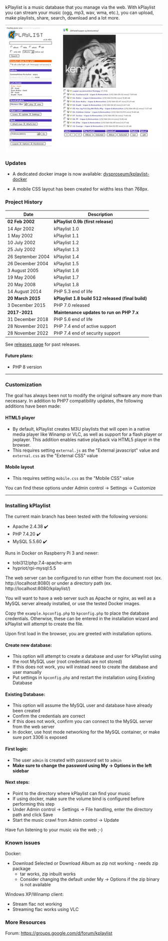 kPlaylist is a music database that you manage via the web. With kPlaylist you can stream your music (ogg, mp3, wav, wma, etc.), you can upload, make playlists, share, search, download and a lot more.

<p align="center">
  <img src="images/screenshots/kent.jpg" />
</p>

### Updates

* A dedicated docker image is now available: [dysproseum/kplaylist-docker](https://github.com/dysproseum/kplaylist-docker)

* A mobile CSS layout has been created for widths less than 768px.

### Project History

| Date | Description |
| ---- | ----------- |
| **02 Feb 2002** | **kPlaylist 0.9b (first release)** |
| 14 Apr 2002 | kPlaylist 1.0 |
| 1 May 2002 | kPlaylist 1.1 |
| 10 July 2002 | kPlaylist 1.2 |
| 25 July 2002 | kPlaylist 1.3 |
| 26 September 2004 | kPlaylist 1.4 |
| 26 December 2004 | kPlaylist 1.5 |
| 3 August 2005 | kPlaylist 1.6 |
| 19 May 2006 | kPlaylist 1.7 |
| 20 May 2008 | kPlaylist 1.8 |
| 14 August 2014 | PHP 5.3 end of life |
| **20 March 2015** | **kPlaylist 1.8 build 512 released (final build)** |
| 3 December 2015 | PHP 7.0 released |
| **2017-2021** | **Maintenance updates to run on PHP 7.x** |
| 31 December 2018 | PHP 5.6 end of life |
| 28 November 2021 | PHP 7.4 end of active support |
| 28 November 2022 | PHP 7.4 end of security support |

See [releases page](https://github.com/dysproseum/kplaylist-php7/releases) for past releases.

#### Future plans:
- PHP 8 version

---

### Customization

The goal has always been not to modify the original software any more than necessary. In addition to PHP7 compatibility updates, the following additions have been made:

#### HTML5 player
  - By default, kPlaylist creates M3U playlists that will open in a native media player like Winamp or VLC, as well as support for a flash player or jwplayer. This addition enables native playback via HTML5 player in the browser.
  - This requires setting `external.js` as the "External javascript" value and `external.css` as the "External CSS" value

#### Mobile layout
  - This requires setting `mobile.css` as the "Mobile CSS" value

You can find these options under Admin control -> Settings -> Customize

---

### Installing kPlaylist

The current main branch has been tested with the following versions:
- Apache 2.4.38 :heavy_check_mark:
- PHP 7.4.20 :heavy_check_mark:
- MySQL 5.5.60 :heavy_check_mark:

Runs in Docker on Raspberry Pi 3 and newer:
- tobi312/php:7.4-apache-arm
- hypriot/rpi-mysql:5.5

The web server can be configured to run either from the document root (ex. http://localhost:8080) or under a directory path (ex. http://localhost:8080/kplaylist/)

You will want to have a web server such as Apache or nginx, as well as a MySQL server already installed, or use the tested Docker images.

Copy the `example.kpconfig.php` to `kpconfig.php` to place the database credentials. Otherwise, these can be entered in the installation wizard and kPlaylist will attempt to create the file.

Upon first load in the browser, you are greeted with installation options.

#### Create new database:

- This option will attempt to create a database and user for kPlaylist using the root MySQL user (root credentials are not stored)
- If this does not work, you will instead need to create the database and user manually
- Put settings in `kpconfig.php` and restart the installation using Existing Database

#### Existing Database:

- This option will assume the MySQL user and database have already been created
- Confirm the credentials are correct
- If this does not work, confirm you can connect to the MySQL server from the web server
- In docker, use host mode networking for the MySQL container, or make sure port 3306 is exposed

#### First login:

- The user `admin` is created with password set to `admin`
- **Make sure to change the password using My -> Options in the left sidebar**

#### Next steps:
- Point to the directory where kPlaylist can find your music
- If using docker, make sure the volume bind is configured before performing this step
- Under Admin control -> Settings -> File handling, enter the directory path and click Save
- Start the music crawl from Admin control -> Update

Have fun listening to your music via the web ;-)

### Known issues

Docker:
- Download Selected or Download Album as zip not working - needs zip package
    - tar works, zip inbuilt works
    - Consider changing the default under My -> Options if the zip binary is not available

Windows XP/Winamp client:
- Stream flac not working
- Streaming flac works using VLC

### More Resources

Forum: https://groups.google.com/d/forum/kplaylist
